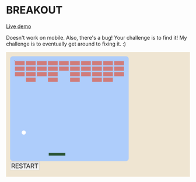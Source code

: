 # BREAKOUT

<a href="https://vxxce.github.io/breakout">Live demo</a>
<p></p>
Doesn't work on mobile. Also, there's a bug! Your challenge is to find it! My challenge is to eventually get around to fixing it. :)
<p></p>
<img src="https://github.com/vxxce/breakout/blob/master/screenshot.png?raw=true" alt="screenshot of breakout project" width="700px"></img>
